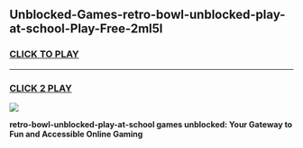 
## Unblocked-Games-retro-bowl-unblocked-play-at-school-Play-Free-2ml5l
<h3>
<a href="https://premium76.site?title=retro-bowl-unblocked-play-at-school&ref=19M">CLICK TO PLAY</a></h3>
<hr>

<h3>
<a href="https://premium76.site?title=retro-bowl-unblocked-play-at-school&ref=19M">CLICK 2 PLAY</a>
  
</h3>

<a href="https://premium76.site?title=retro-bowl-unblocked-play-at-school&ref=19M"><img src="https://clearcache.store/games.png"></a>


**retro-bowl-unblocked-play-at-school games unblocked: Your Gateway to Fun and Accessible Online Gaming**
